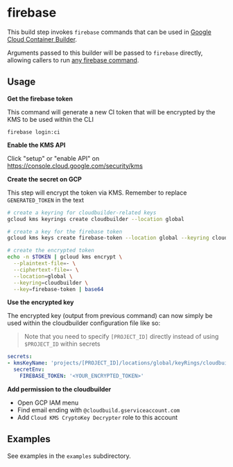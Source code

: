 # firebase

This build step invokes `firebase` commands that can be used in [Google Cloud Container Builder](cloud.google.com/container-builder/).

Arguments passed to this builder will be passed to `firebase` directly,
allowing callers to run [any firebase
command](https://docs.docker.com/compose/reference/overview/).

## Usage

**Get the firebase token**

This command will generate a new CI token that will be encrypted by the KMS to be used within the CLI

```
firebase login:ci
```

**Enable the KMS API**

Click "setup" or "enable API" on https://console.cloud.google.com/security/kms 

**Create the secret on GCP**

This step will encrypt the token via KMS. Remember to replace `GENERATED_TOKEN` in the text

```bash
# create a keyring for cloudbuilder-related keys
gcloud kms keyrings create cloudbuilder --location global

# create a key for the firebase token
gcloud kms keys create firebase-token --location global --keyring cloudbuilder --purpose encryption

# create the encrypted token
echo -n $TOKEN | gcloud kms encrypt \
  --plaintext-file=- \
  --ciphertext-file=- \
  --location=global \
  --keyring=cloudbuilder \
  --key=firebase-token | base64
```

**Use the encrypted key**

The encrypted key (output from previous command) can now simply be used within the cloudbuilder configuration file like so:

> Note that you need to specify `[PROJECT_ID]` directly instead of using `$PROJECT_ID` within secrets

```yaml
secrets:
- kmsKeyName: 'projects/[PROJECT_ID]/locations/global/keyRings/cloudbuilder/cryptoKeys/firebase-token'
  secretEnv:
    FIREBASE_TOKEN: '<YOUR_ENCRYPTED_TOKEN>'
```

**Add permission to the cloudbuilder**

- Open GCP IAM menu
- Find email ending with `@cloudbuild.gserviceaccount.com`
- Add `Cloud KMS CryptoKey Decrypter` role to this account

## Examples

See examples in the `examples` subdirectory.
